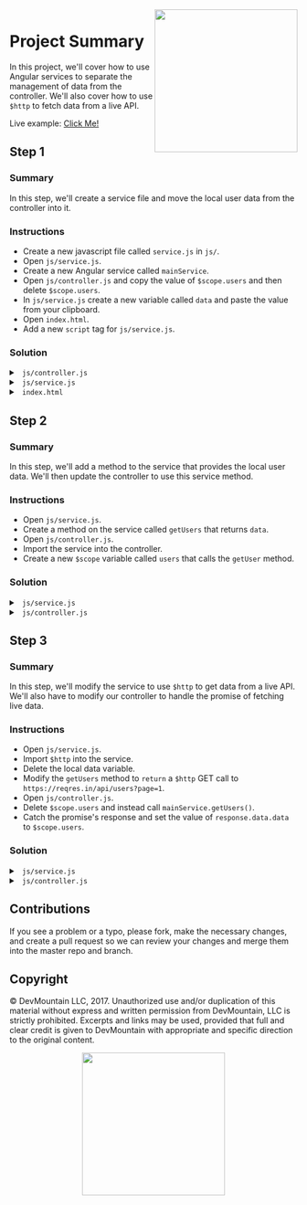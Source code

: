 <img src="https://devmounta.in/img/logowhiteblue.png" width="250" align="right">

# Project Summary

In this project, we'll cover how to use Angular services to separate the management of data from the controller. We'll also cover how to use `$http` to fetch data from a live API. 

Live example: <a href="#">Click Me!</a>

## Step 1

### Summary

In this step, we'll create a service file and move the local user data from the controller into it.

### Instructions

* Create a new javascript file called `service.js` in `js/`.
* Open `js/service.js`.
* Create a new Angular service called `mainService`.
* Open `js/controller.js` and copy the value of `$scope.users` and then delete `$scope.users`.
* In `js/service.js` create a new variable called `data` and paste the value from your clipboard. 
* Open `index.html`.
* Add a new `script` tag for `js/service.js`.

### Solution

<details>

<summary> <code> js/controller.js </code> </summary>

```js
angular.module('userProfiles').controller('MainController', function($scope) {

});
```

</details>

<details>

<summary> <code> js/service.js </code> </summary>

```js
angular.module('userProfiles').service('mainService', function() {
  var data = [
    {
      "id": 0,
      "first_name": "george",
      "last_name": "bluth",
      "avatar": "https://s3.amazonaws.com/uifaces/faces/twitter/calebogden/128.jpg"
    },
    {
      "id": 1,
      "first_name": "lucille",
      "last_name": "bluth",
      "avatar": "https://s3.amazonaws.com/uifaces/faces/twitter/josephstein/128.jpg"
    },
    {
      "id": 2,
      "first_name": "oscar",
      "last_name": "bluth",
      "avatar": "https://s3.amazonaws.com/uifaces/faces/twitter/olegpogodaev/128.jpg"
    }
  ];
});
```

</details>

<details>

<summary> <code> index.html </code> </summary>

```html
<!DOCTYPE html>
<html ng-app="userProfiles">
  <head>
    <title>User Profiles</title>
  </head>

  <body ng-controller="MainController">
    <div ng-repeat="user in users">
      <h1>{{user.first_name}} {{user.last_name}}</h1>
      <img src="{{user.avatar}}">
      <hr>
    </div>

    <script src="https://ajax.googleapis.com/ajax/libs/angularjs/1.6.6/angular.min.js"></script>
    <script src="js/app.js"></script>
    <script src="js/controller.js"></script>
    <script src="js/service.js"></script>
  </body>
</html>
```

</details>

## Step 2

### Summary

In this step, we'll add a method to the service that provides the local user data. We'll then update the controller to use this service method.

### Instructions

* Open `js/service.js`.
* Create a method on the service called `getUsers` that returns `data`.
* Open `js/controller.js`.
* Import the service into the controller.
* Create a new `$scope` variable called `users` that calls the `getUser` method.

### Solution

<details>

<summary> <code> js/service.js </code> </summary>

```js
angular.module('userProfiles').service('mainService', function() {
  var data = [
    {
      "id": 0,
      "first_name": "george",
      "last_name": "bluth",
      "avatar": "https://s3.amazonaws.com/uifaces/faces/twitter/calebogden/128.jpg"
    },
    {
      "id": 1,
      "first_name": "lucille",
      "last_name": "bluth",
      "avatar": "https://s3.amazonaws.com/uifaces/faces/twitter/josephstein/128.jpg"
    },
    {
      "id": 2,
      "first_name": "oscar",
      "last_name": "bluth",
      "avatar": "https://s3.amazonaws.com/uifaces/faces/twitter/olegpogodaev/128.jpg"
    }
  ];

  this.getUsers = function() {
    return data;
  };
});
```

</details>

<details>

<summary> <code> js/controller.js </code> </summary>

```js
angular.module('userProfiles').controller('MainController', function($scope, mainService) {
  $scope.users = mainService.getUsers();
});
```

</details>

## Step 3

### Summary

In this step, we'll modify the service to use `$http` to get data from a live API. We'll also have to modify our controller to handle the promise of fetching live data.

### Instructions

* Open `js/service.js`.
* Import `$http` into the service.
* Delete the local data variable.
* Modify the `getUsers` method to `return` a `$http` GET call to `https://reqres.in/api/users?page=1`.
* Open `js/controller.js`.
* Delete `$scope.users` and instead call `mainService.getUsers()`.
* Catch the promise's response and set the value of `response.data.data` to `$scope.users`.

### Solution

<details>

<summary> <code> js/service.js </code> </summary>

```js
angular.module('userProfiles').service('mainService', function( $http ) {
  this.getUsers = function() {
    return $http({
      method: 'GET',
      url: 'https://reqres.in/api/users?page=1'
    });
  };
});
```

</details>

<details>

<summary> <code> js/controller.js </code> </summary>

```js
angular.module('userProfiles').controller('MainController', function($scope, mainService) {
  mainService.getUsers().then( function( response ) {
    console.log( response );
    $scope.users = response.data.data;
  });
});
```

</details>

## Contributions

If you see a problem or a typo, please fork, make the necessary changes, and create a pull request so we can review your changes and merge them into the master repo and branch.

## Copyright

© DevMountain LLC, 2017. Unauthorized use and/or duplication of this material without express and written permission from DevMountain, LLC is strictly prohibited. Excerpts and links may be used, provided that full and clear credit is given to DevMountain with appropriate and specific direction to the original content.

<p align="center">
<img src="https://devmounta.in/img/logowhiteblue.png" width="250">
</p>
 


